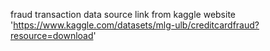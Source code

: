 fraud transaction data source link from kaggle website 'https://www.kaggle.com/datasets/mlg-ulb/creditcardfraud?resource=download'
